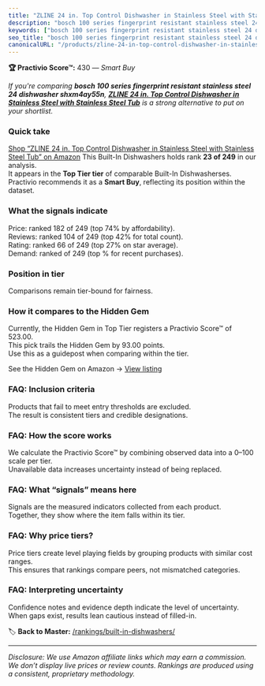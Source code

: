 ```yaml
---
title: "ZLINE 24 in. Top Control Dishwasher in Stainless Steel with Stainless Steel Tub"
description: "bosch 100 series fingerprint resistant stainless steel 24 dishwasher shxm4ay55n: Data-driven within Top Tier ranking using the Practivio Score™. Positioned by…"
keywords: ["bosch 100 series fingerprint resistant stainless steel 24 dishwasher shxm4ay55n"]
seo_title: "bosch 100 series fingerprint resistant stainless steel 24 dishwasher shxm4ay55n — Smart Buy Top Tier (2025)"
canonicalURL: "/products/zline-24-in-top-control-dishwasher-in-stainless-steel-with-stainless-steel-tub-B07MLYP5D7/"
---
```


**🏆 Practivio Score™:** 430 — _Smart Buy_


*If you're comparing **bosch 100 series fingerprint resistant stainless steel 24 dishwasher shxm4ay55n**, **[ZLINE 24 in. Top Control Dishwasher in Stainless Steel with Stainless Steel Tub](https://www.amazon.com/dp/B07MLYP5D7?tag=practivio-20)** is a strong alternative to put on your shortlist.*
### Quick take
[Shop “ZLINE 24 in. Top Control Dishwasher in Stainless Steel with Stainless Steel Tub” on Amazon](https://www.amazon.com/dp/B07MLYP5D7?tag=practivio-20)
This Built-In Dishwashers holds rank **23 of 249** in our analysis.  
It appears in the **Top Tier tier** of comparable Built-In Dishwasherses.  
Practivio recommends it as a **Smart Buy**, reflecting its position within the dataset.

### What the signals indicate
Price: ranked 182 of 249 (top 74% by affordability).  
Reviews: ranked 104 of 249 (top 42% for total count).  
Rating: ranked 66 of 249 (top 27% on star average).  
Demand: ranked  of 249 (top % for recent purchases).

### Position in tier
Comparisons remain tier-bound for fairness.

### How it compares to the Hidden Gem
Currently, the Hidden Gem in Top Tier registers a Practivio Score™ of 523.00.  
This pick trails the Hidden Gem by 93.00 points.  
Use this as a guidepost when comparing within the tier.  

See the Hidden Gem on Amazon → [View listing](https://www.amazon.com/dp/B07DM73CX5?tag=practivio-20)

### FAQ: Inclusion criteria
Products that fail to meet entry thresholds are excluded.  
The result is consistent tiers and credible designations.

### FAQ: How the score works
We calculate the Practivio Score™ by combining observed data into a 0–100 scale per tier.  
Unavailable data increases uncertainty instead of being replaced.

### FAQ: What “signals” means here
Signals are the measured indicators collected from each product.  
Together, they show where the item falls within its tier.

### FAQ: Why price tiers?
Price tiers create level playing fields by grouping products with similar cost ranges.  
This ensures that rankings compare peers, not mismatched categories.

### FAQ: Interpreting uncertainty
Confidence notes and evidence depth indicate the level of uncertainty.  
When gaps exist, results lean cautious instead of filled-in.


🏷️ **Back to Master:** [/rankings/built-in-dishwashers/](/rankings/built-in-dishwashers/)

---
_Disclosure: We use Amazon affiliate links which may earn a commission. We don’t display live prices or review counts. Rankings are produced using a consistent, proprietary methodology._
